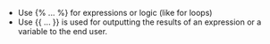 * Use {% ... %} for expressions or logic (like for loops)
 * Use {{ ... }} is used for outputting the results of an expression or a variable to the end user.
 